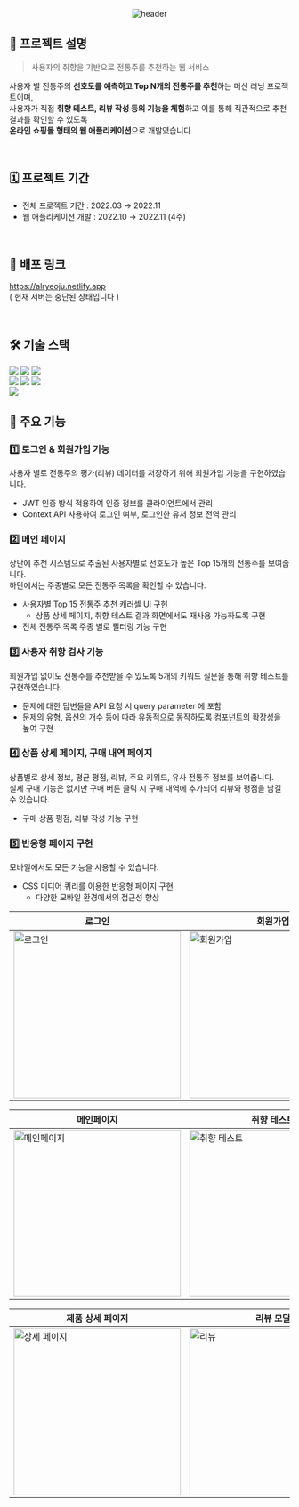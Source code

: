 <div align="center">
  
![header](https://capsule-render.vercel.app/api?type=transparent&text=알려주(Alryeoju)&animation=fadeIn&fontColor=7d6767&color=7d6767&height=100)
  
</div>

## 🍶 프로젝트 설명

> 사용자의 취향을 기반으로 전통주를 추천하는 웹 서비스 </br>

사용자 별 전통주의 **선호도를 예측하고 Top N개의 전통주를 추천**하는 머신 러닝 프로젝트이며, </br> 
사용자가 직접 **취향 테스트, 리뷰 작성 등의 기능을 체험**하고 이를 통해 직관적으로 추천 결과를 확인할 수 있도록 </br>
**온라인 쇼핑몰 형태의 웹 애플리케이션**으로 개발였습니다.

</br>

## 🗓️ 프로젝트 기간
- 전체 프로젝트 기간 : 2022.03 → 2022.11
- 웹 애플리케이션 개발 : 2022.10 → 2022.11 (4주)

</br>

## 🔗 배포 링크
https://alryeoju.netlify.app
</br> ( 현재 서버는 중단된 상태입니다 )

</br>

## 🛠️ 기술 스택
<img src="https://img.shields.io/badge/javascript-F7DF1E?style=for-the-badge&logo=javascript&logoColor=black"> <img src="https://img.shields.io/badge/react-61DAFB?style=for-the-badge&logo=react&logoColor=black"> <img src="https://img.shields.io/badge/Axios-5A29E4.svg?style=for-the-badge&logo=Axios&logoColor=white">
</br>
<img src="https://img.shields.io/badge/styledcomponents-DB7093.svg?style=for-the-badge&logo=styled-components&logoColor=white">
<img src="https://img.shields.io/badge/Material%20UI-007FFF?style=for-the-badge&logo=mui&logoColor=white">
<img src="https://img.shields.io/badge/Font_Awesome-339AF0?style=for-the-badge&logo=fontawesome&logoColor=white">
</br>
<img src="https://img.shields.io/badge/Netlify-00C7B7?style=for-the-badge&logo=netlify&logoColor=white">
</br>

## 🌟 주요 기능
### 1️⃣ 로그인 & 회원가입 기능
사용자 별로 전통주의 평가(리뷰) 데이터를 저장하기 위해 회원가입 기능을 구현하였습니다.
- JWT 인증 방식 적용하여 인증 정보를 클라이언트에서 관리
- Context API 사용하여 로그인 여부, 로그인한 유저 정보 전역 관리
  

### 2️⃣ 메인 페이지
상단에 추천 시스템으로 추출된 사용자별로 선호도가 높은 Top 15개의 전통주를 보여줍니다.
</br> 하단에서는 주종별로 모든 전통주 목록을 확인할 수 있습니다.
- 사용자별 Top 15 전통주 추천 캐러셀 UI 구현
    - 상품 상세 페이지, 취향 테스트 결과 화면에서도 재사용 가능하도록 구현
- 전체 전통주 목록 주종 별로 필터링 기능 구현
    

### 3️⃣ 사용자 취향 검사 기능
회원가입 없이도 전통주를 추천받을 수 있도록 5개의 키워드 질문을 통해 취향 테스트를 구현하였습니다.
- 문제에 대한 답변들을 API 요청 시 query parameter 에 포함
- 문제의 유형, 옵션의 개수 등에 따라 유동적으로 동작하도록 컴포넌트의 확장성을 높여 구현
    

### 4️⃣ 상품 상세 페이지, 구매 내역 페이지
상품별로 상세 정보, 평균 평점, 리뷰, 주요 키워드, 유사 전통주 정보를 보여줍니다.
</br> 실제 구매 기능은 없지만 구매 버튼 클릭 시 구매 내역에 추가되어 리뷰와 평점을 남길 수 있습니다.
- 구매 상품 평점, 리뷰 작성 기능 구현
    

### 5️⃣ 반응형 페이지 구현
모바일에서도 모든 기능을 사용할 수 있습니다.
- CSS 미디어 쿼리를 이용한 반응형 페이지 구현
    - 다양한 모바일 환경에서의 접근성 향상

|로그인|회원가입|
|--------------------|--------------------|
|<img width="300" alt="로그인" src="https://github.com/Team-alryeoju/alryeoju-front/assets/52372820/0fdaa1e1-d59f-4abd-b3d9-d8074654c2b4">|<img width="300" alt="회원가입" src="https://github.com/Team-alryeoju/alryeoju-front/assets/52372820/d7719130-2496-4133-9d7f-942bfdf9dc28">|<img width="300" alt="메인페이지" src="https://github.com/Team-alryeoju/alryeoju-front/assets/52372820/61ed7fe9-2515-43d3-ab83-0b67fafbaff1">|

|메인페이지|취향 테스트|취향 테스트 결과|
|--------------------|--------------------|--------------------|
|<img width="300" alt="메인페이지" src="https://github.com/Team-alryeoju/alryeoju-front/assets/52372820/61ed7fe9-2515-43d3-ab83-0b67fafbaff1">|<img width="300" alt="취향 테스트" src="https://github.com/Team-alryeoju/alryeoju-front/assets/52372820/3c9e6c6f-4c5f-4723-9cc0-dd6e27f966bc">|<img width="300" alt="취향 테스트 결과" src="https://github.com/Team-alryeoju/alryeoju-front/assets/52372820/13437414-554e-44f0-b8de-a5416272a393">

|제품 상세 페이지|리뷰 모달|
|--------------------|--------------------|
|<img width="300" alt="상세 페이지" src="https://github.com/Team-alryeoju/alryeoju-front/assets/52372820/9a05f523-ad94-4426-847b-45f3c8a3f8f1">|<img width="300" alt="리뷰" src="https://github.com/Team-alryeoju/alryeoju-front/assets/52372820/370ab38f-300a-4912-b1e6-af61e56e48c9">|
